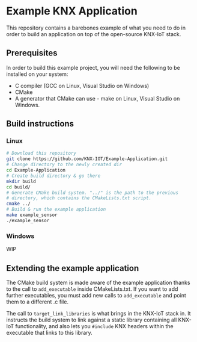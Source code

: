 # Example KNX Application

This repository contains a barebones example of what you need to do in order to
build an application on top of the open-source KNX-IoT stack.

## Prerequisites

In order to build this example project, you will need the following to be installed
on your system:
- C compiler (GCC on Linux, Visual Studio on Windows)
- CMake
- A generator that CMake can use - make on Linux, Visual Studio on Windows.

## Build instructions

### Linux

```bash
# Download this repository
git clone https://github.com/KNX-IOT/Example-Application.git
# Change directory to the newly created dir
cd Example-Application
# Create build directory & go there
mkdir build
cd build/
# Generate CMake build system. "../" is the path to the previous
# directory, which contains the CMakeLists.txt script.
cmake ../
# Build & run the example application
make example_sensor
./example_sensor
```

### Windows

WIP

## Extending the example application

The CMake build system is made aware of the example application thanks to the
call to `add_executable` inside CMakeLists.txt. If you want to add further
executables, you must add new calls to `add_executable` and point them to a
different .c file.

The call to `target_link_libraries` is what brings in the KNX-IoT stack in.
It instructs the build system to link against a static library containing
all KNX-IoT functionality, and also lets you `#include` KNX headers within
the executable that links to this library.


